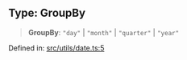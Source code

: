 
## Type: GroupBy

> **GroupBy**: `"day"` \| `"month"` \| `"quarter"` \| `"year"`

Defined in: [src/utils/date.ts:5](https://github.com/centrifuge/sdk/blob/862f7f1e7a8d6021f967d75a29f9dd861d4ba104/src/utils/date.ts#L5)
